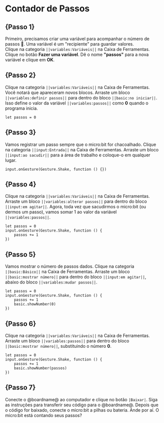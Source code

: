 # Contador de Passos

## {Passo 1}

Primeiro, precisamos criar uma variável para acompanhar o número de passos 🦶. Uma variável é um "recipiente" para guardar valores.  
Clique na categoria ``||variables:Variáveis||`` na Caixa de Ferramentas. Clique no botão **Fazer uma variável**. Dê o nome **"passos"** para a nova variável e clique em **OK**.

## {Passo 2}

Clique na categoria ``||variables:Variáveis||`` na Caixa de Ferramentas. Você notará que apareceram novos blocos. Arraste um bloco ``||variables:definir passos||`` para dentro do bloco ``||basic:no iniciar||``. Isso define o valor da variável ``||variables:passos||`` como **0** quando o programa inicia.

```blocks
let passos = 0
```

## {Passo 3}

Vamos registrar um passo sempre que o micro:bit for chacoalhado. Clique na categoria ``||input:Entrada||`` na Caixa de Ferramentas. Arraste um bloco ``||input:ao sacudir||`` para a área de trabalho e coloque-o em qualquer lugar.

```blocks
input.onGesture(Gesture.Shake, function () {})
```

## {Passo 4}

Clique na categoria ``||variables:Variáveis||`` na Caixa de Ferramentas. Arraste um bloco ``||variables:alterar passos||`` para dentro do bloco ``||input:em agitar||``. Agora, toda vez que sacudirmos o micro:bit (ou dermos um passo), vamos somar 1 ao valor da variável ``||variables:passos||``.

```blocks
let passos = 0
input.onGesture(Gesture.Shake, function () {
    passos += 1
})
```

## {Passo 5}

Vamos mostrar o número de passos dados. Clique na categoria ``||basic:Básico||`` na Caixa de Ferramentas. Arraste um bloco ``||basic:mostrar número||`` para dentro do bloco ``||input:em agitar||``, abaixo do bloco ``||variables:mudar passos||``.

```blocks
let passos = 0
input.onGesture(Gesture.Shake, function () {
    passos += 1
    basic.showNumber(0)
})
```

## {Passo 6}

Clique na categoria ``||variables:Variáveis||`` na Caixa de Ferramentas. Arraste um bloco ``||variables:passos||`` para dentro do bloco ``||basic:mostrar número||``, substituindo o número **0**.

```blocks
let passos = 0
input.onGesture(Gesture.Shake, function () {
    passos += 1
    basic.showNumber(passos)
})
```

## {Passo 7}

Conecte o @boardname@ ao computador e clique no botão ``|Baixar|``. Siga as instruções para transferir seu código para o @boardname@. Depois que o código for baixado, conecte o micro:bit a pilhas ou bateria. Ande por aí. O micro:bit está contando seus passos?